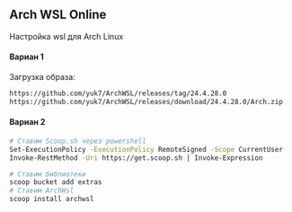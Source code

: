## Arch WSL Online

Настройка wsl для Arch Linux

#### Вариан 1
Загрузка образа:

```sh
https://github.com/yuk7/ArchWSL/releases/tag/24.4.28.0
https://github.com/yuk7/ArchWSL/releases/download/24.4.28.0/Arch.zip
```

#### Вариан 2

```sh
# Ставим Scoop.sh через powershell
Set-ExecutionPolicy -ExecutionPolicy RemoteSigned -Scope CurrentUser
Invoke-RestMethod -Uri https://get.scoop.sh | Invoke-Expression

# Ставим библиотеки
scoop bucket add extras
# Ставим ArchWsl
scoop install archwsl
```

